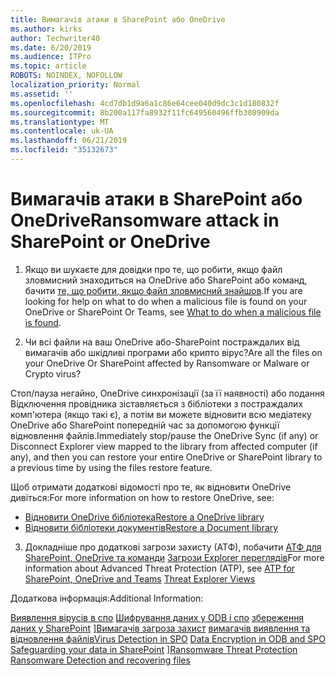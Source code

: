 ```yaml
---
title: Вимагачів атаки в SharePoint або OneDrive
ms.author: kirks
author: Techwriter40
ms.date: 6/20/2019
ms.audience: ITPro
ms.topic: article
ROBOTS: NOINDEX, NOFOLLOW
localization_priority: Normal
ms.assetid: ''
ms.openlocfilehash: 4cd7db1d9a6a1c86e64cee040d9dc3c1d180832f
ms.sourcegitcommit: 8b200a117fa8932f11fc649560496ffb308909da
ms.translationtype: MT
ms.contentlocale: uk-UA
ms.lasthandoff: 06/21/2019
ms.locfileid: "35132673"
---
```

# <a name="ransomware-attack-in-sharepoint-or-onedrive"></a><span data-ttu-id="8037c-102">Вимагачів атаки в SharePoint або OneDrive</span><span class="sxs-lookup"><span data-stu-id="8037c-102">Ransomware attack in SharePoint or OneDrive</span></span>

1.  <span data-ttu-id="8037c-103">Якщо ви шукаєте для довідки про те, що робити, якщо файл зловмисний знаходиться на OneDrive або SharePoint або команд, бачити [те, що робити, якщо файл зловмисний знайшов](https://support.office.com/en-ie/article/what-to-do-when-a-malicious-file-is-found-in-sharepoint-online-onedrive-or-microsoft-teams-01e902ad-a903-4e0f-b093-1e1ac0c37ad2).</span><span class="sxs-lookup"><span data-stu-id="8037c-103">If you are looking for help on what to do when a malicious file is found on your OneDrive or SharePoint Or Teams, see [What to do when a malicious file is found](https://support.office.com/en-ie/article/what-to-do-when-a-malicious-file-is-found-in-sharepoint-online-onedrive-or-microsoft-teams-01e902ad-a903-4e0f-b093-1e1ac0c37ad2).</span></span>

2.  <span data-ttu-id="8037c-104">Чи всі файли на ваш OneDrive або-SharePoint постраждалих від вимагачів або шкідливі програми або крипто вірус?</span><span class="sxs-lookup"><span data-stu-id="8037c-104">Are all the files on your OneDrive Or SharePoint affected by Ransomware or Malware or Crypto virus?</span></span> 

<span data-ttu-id="8037c-105">Стоп/пауза негайно, OneDrive синхронізації (за її наявності) або подання Відключення провідника зіставляється з бібліотеки з постраждалих комп'ютера (якщо такі є), а потім ви можете відновити всю медіатеку OneDrive або SharePoint попередній час за допомогою функції відновлення файлів.</span><span class="sxs-lookup"><span data-stu-id="8037c-105">Immediately stop/pause the OneDrive Sync (if any) or Disconnect Explorer view mapped to the library from affected computer (if any), and then you can restore your entire OneDrive or SharePoint library to a previous time by using the files restore feature.</span></span> 

<span data-ttu-id="8037c-106">Щоб отримати додаткові відомості про те, як відновити OneDrive дивіться:</span><span class="sxs-lookup"><span data-stu-id="8037c-106">For more information on how to restore OneDrive, see:</span></span>

- [<span data-ttu-id="8037c-107">Відновити OneDrive бібліотека</span><span class="sxs-lookup"><span data-stu-id="8037c-107">Restore a OneDrive library</span></span>](https://support.office.com/article/restore-your-onedrive-fa231298-759d-41cf-bcd0-25ac53eb8a150)
- [<span data-ttu-id="8037c-108">Відновити бібліотеки документів</span><span class="sxs-lookup"><span data-stu-id="8037c-108">Restore a Document library</span></span>](https://support.office.com/article/restore-a-document-library-317791c3-8bd0-4dfd-8254-3ca90883d39a?ui=en-US&rs=en-US&ad=US)

3. <span data-ttu-id="8037c-109">Докладніше про додаткові загрози захисту (АТФ), побачити [АТФ для SharePoint, OneDrive та команди](https://docs.microsoft.com/en-us/office365/securitycompliance/atp-for-spo-odb-and-teams)
[Загрози Explorer переглядів](https://docs.microsoft.com/en-us/office365/securitycompliance/threat-explorer-views)</span><span class="sxs-lookup"><span data-stu-id="8037c-109">For more information about Advanced Threat Protection (ATP), see [ATP for SharePoint, OneDrive and Teams](https://docs.microsoft.com/en-us/office365/securitycompliance/atp-for-spo-odb-and-teams)
[Threat Explorer Views](https://docs.microsoft.com/en-us/office365/securitycompliance/threat-explorer-views)</span></span>

<span data-ttu-id="8037c-110">Додаткова інформація:</span><span class="sxs-lookup"><span data-stu-id="8037c-110">Additional Information:</span></span>

<span data-ttu-id="8037c-111">[Виявлення вірусів в спо](https://docs.microsoft.com/en-us/office365/securitycompliance/virus-detection-in-spo)
[Шифрування даних у ODB і спо](https://docs.microsoft.com/en-us/office365/securitycompliance/data-encryption-in-odb-and-spo)
[збереження даних у SharePoint](https://docs.microsoft.com/en-us/sharepoint/safeguarding-your-data) ][Вимагачів загроза захист](https://docs.microsoft.com/en-us/windows/security/threat-protection/intelligence/ransomware-malware)
[вимагачів виявлення та відновлення файлів](https://support.office.com/en-ie/article/Ransomware-detection-and-recovering-your-files-0d90ec50-6bfd-40f4-acc7-b8c12c73637f)</span><span class="sxs-lookup"><span data-stu-id="8037c-111">[Virus Detection in SPO](https://docs.microsoft.com/en-us/office365/securitycompliance/virus-detection-in-spo)
[Data Encryption in ODB and SPO](https://docs.microsoft.com/en-us/office365/securitycompliance/data-encryption-in-odb-and-spo)
[Safeguarding your data in SharePoint](https://docs.microsoft.com/en-us/sharepoint/safeguarding-your-data) ][Ransomware Threat Protection](https://docs.microsoft.com/en-us/windows/security/threat-protection/intelligence/ransomware-malware)
[Ransomware Detection and recovering files](https://support.office.com/en-ie/article/Ransomware-detection-and-recovering-your-files-0d90ec50-6bfd-40f4-acc7-b8c12c73637f)</span></span>